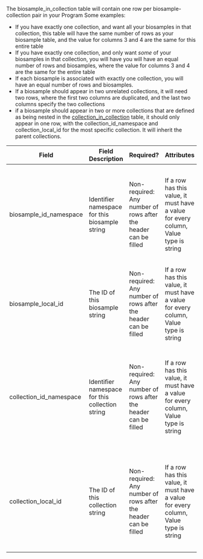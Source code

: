 The biosample_in_collection table will contain one row per biosample-collection pair in your Program
Some examples:   
- If you have exactly one collection, and want all your biosamples in that collection, this table will have the same number of rows as your biosample table, and the value for columns 3 and 4 are the same for this entire table
- If you have exactly one collection, and only want *some* of your biosamples in that collection, you will have you will have an equal number of rows and biosamples, where the value for columns 3 and 4 are the same for the entire table
- If each biosample is associated with exactly one collection, you will have an equal number of rows and biosamples.
- If a biosample should appear in two unrelated collections, it will need two rows, where the first two columns are duplicated, and the last two columns specify the two collections
- if a biosample should appear in two or more collections that are defined as being nested in the [collection_in_collection](./TableInfo:-collection_in_collection.tsv) table, it should only appear in one row, with the collection_id_namespace and collection_local_id for the most specific collection. It will inherit the parent collections.

Field | Field Description | Required? |  Attributes | Extra Info 
------|-------------------|-----------|-------------|------------
biosample_id_namespace | Identifier namespace for this biosample string | Non-required: Any number of rows after the header can be filled | If a row has this value, it must have a value for every column, Value type is string | For each row (each biosample), this will be the value of 'id_namespace' in the biosample table for this biosample. If your program has not implemented multiple id_namespaces, this will be exactly the same for all rows and for the subject_id_namespace column
biosample_local_id | The ID of this biosample string |  Non-required: Any number of rows after the header can be filled | If a row has this value, it must have a value for every column, Value type is string | For each row (each biosample), this will be the value of 'local_id' in the biosample table for this biosample
collection_id_namespace | Identifier namespace for this collection string | Non-required: Any number of rows after the header can be filled | If a row has this value, it must have a value for every column, Value type is string | For each row (each biosample), this will be the value of 'id_namespace' in the subject table for the subject this biosample was taken from. If your program has not implemented multiple id_namespaces, this will be exactly the same for all rows and for the biosample_id_namespace column
collection_local_id | The ID of this collection string |  Non-required: Any number of rows after the header can be filled | If a row has this value, it must have a value for every column, Value type is string | For each row (each biosample), this will be the value of 'local_id' in the subject table for the subject this biosample was taken from. If a biosample should be part of multiple collections, it should have multiple *rows*. Concatenating values in this column will invalidate your submission